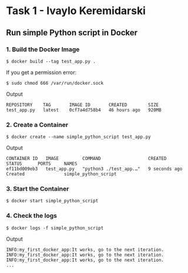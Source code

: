 # Task 1 - Ivaylo Keremidarski
## Run simple Python script in Docker

### 1. Build the Docker Image
```
$ docker build --tag test_app.py .
```

If you get a permission error:
```
$ sudo chmod 666 /var/run/docker.sock
```

Output
```
REPOSITORY    TAG       IMAGE ID       CREATED        SIZE
test_app.py   latest    0cf7a4d758b4   46 hours ago   920MB
```

### 2. Create a Container
```
$ docker create --name simple_python_script test_app.py
```
Output
```
CONTAINER ID   IMAGE         COMMAND                  CREATED         STATUS      PORTS     NAMES
ef11bd009eb3   test_app.py   "python3 ./test_app.…"   9 seconds ago   Created               simple_python_script
```

### 3. Start the Container
```
$ docker start simple_python_script
```

### 4. Check the logs
```
$ docker logs -f simple_python_script
```

Output
```
INFO:my_first_docker_app:It works, go to the next iteration.
INFO:my_first_docker_app:It works, go to the next iteration.
INFO:my_first_docker_app:It works, go to the next iteration.
...
```
